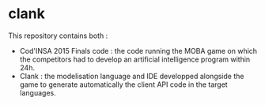 clank
=====
This repository contains both :
- Cod'INSA 2015 Finals code : the code running the MOBA game on which the competitors had to develop an artificial intelligence program within 24h.
- Clank : the modelisation language and IDE developped alongside the game to generate automatically the client API code in the target languages.

